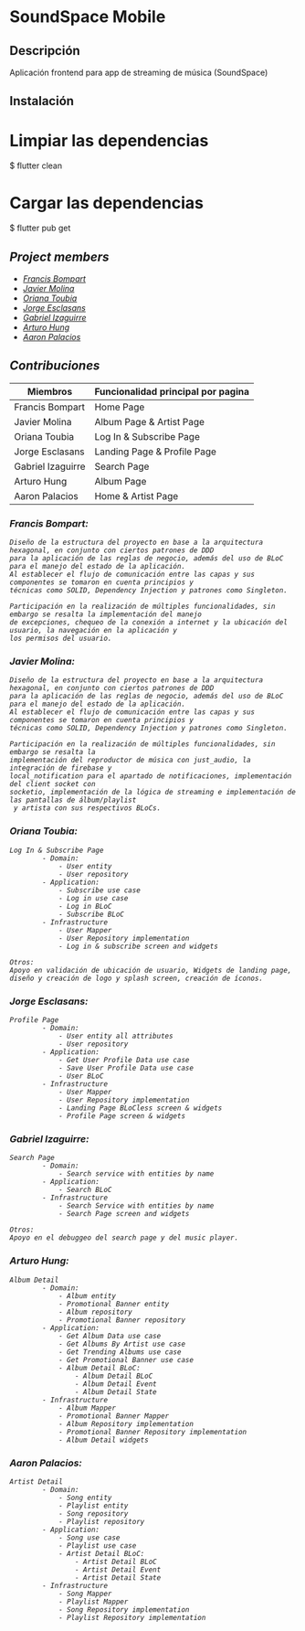 # SoundSpace Mobile

## Descripción
Aplicación frontend para app de streaming de música (SoundSpace)

## Instalación

# Limpiar las dependencias
$ flutter clean

# Cargar las dependencias
$ flutter pub get

##  <i>Project members <i>

- [Francis Bompart](https://github.com/fransbompart)
- [Javier Molina](https://github.com/jav1212)
- [Oriana Toubia](https://github.com/ovtoubia)
- [Jorge Esclasans](https://github.com/Jstarturo)
- [Gabriel Izaguirre](https://github.com/IzaeI)
- [Arturo Hung](https://github.com/ahungm)
- [Aaron Palacios](https://github.com/APalaciosQ)

## Contribuciones

| Miembros | Funcionalidad principal por pagina |
| -------- | -------- |
| Francis Bompart   | Home Page |
| Javier Molina   | Album Page & Artist Page |
| Oriana Toubia | Log In & Subscribe Page |
| Jorge Esclasans | Landing Page & Profile Page
| Gabriel Izaguirre | Search Page |
| Arturo Hung | Album Page |
| Aaron Palacios | Home & Artist Page |

### Francis Bompart:
    Diseño de la estructura del proyecto en base a la arquitectura hexagonal, en conjunto con ciertos patrones de DDD 
    para la aplicación de las reglas de negocio, además del uso de BLoC para el manejo del estado de la aplicación. 
    Al establecer el flujo de comunicación entre las capas y sus componentes se tomaron en cuenta principios y 
    técnicas como SOLID, Dependency Injection y patrones como Singleton.

    Participación en la realización de múltiples funcionalidades, sin embargo se resalta la implementación del manejo 
    de excepciones, chequeo de la conexión a internet y la ubicación del usuario, la navegación en la aplicación y 
    los permisos del usuario.

### Javier Molina:
    Diseño de la estructura del proyecto en base a la arquitectura hexagonal, en conjunto con ciertos patrones de DDD 
    para la aplicación de las reglas de negocio, además del uso de BLoC para el manejo del estado de la aplicación. 
    Al establecer el flujo de comunicación entre las capas y sus componentes se tomaron en cuenta principios y 
    técnicas como SOLID, Dependency Injection y patrones como Singleton.

    Participación en la realización de múltiples funcionalidades, sin embargo se resalta la 
    implementación del reproductor de música con just_audio, la integración de firebase y 
    local_notification para el apartado de notificaciones, implementación del client socket con 
    socketio, implementación de la lógica de streaming e implementación de las pantallas de álbum/playlist 
     y artista con sus respectivos BLoCs.

### Oriana Toubia:
    Log In & Subscribe Page
            - Domain:
                - User entity
                - User repository 
            - Application:
                - Subscribe use case
                - Log in use case
                - Log in BLoC
                - Subscribe BLoC
            - Infrastructure
                - User Mapper
                - User Repository implementation
                - Log in & subscribe screen and widgets
            
    Otros:
    Apoyo en validación de ubicación de usuario, Widgets de landing page, diseño y creación de logo y splash screen, creación de íconos.

### Jorge Esclasans:
    Profile Page
            - Domain:
                - User entity all attributes
                - User repository 
            - Application:
                - Get User Profile Data use case
                - Save User Profile Data use case
                - User BLoC 
            - Infrastructure
                - User Mapper
                - User Repository implementation
                - Landing Page BLoCless screen & widgets
                - Profile Page screen & widgets

### Gabriel Izaguirre:
    Search Page
            - Domain:
                - Search service with entities by name
            - Application:
                - Search BLoC
            - Infrastructure
                - Search Service with entities by name
                - Search Page screen and widgets

    Otros:
    Apoyo en el debuggeo del search page y del music player.

### Arturo Hung:
    Album Detail
            - Domain:
                - Album entity
                - Promotional Banner entity
                - Album repository
                - Promotional Banner repository
            - Application:
                - Get Album Data use case
                - Get Albums By Artist use case
                - Get Trending Albums use case
                - Get Promotional Banner use case
                - Album Detail BLoC:
                    - Album Detail BLoC
                    - Album Detail Event
                    - Album Detail State
            - Infrastructure
                - Album Mapper
                - Promotional Banner Mapper
                - Album Repository implementation
                - Promotional Banner Repository implementation
                - Album Detail widgets

### Aaron Palacios:
    Artist Detail
            - Domain:
                - Song entity
                - Playlist entity
                - Song repository
                - Playlist repository
            - Application:
                - Song use case
                - Playlist use case
                - Artist Detail BLoC:
                    - Artist Detail BLoC
                    - Artist Detail Event
                    - Artist Detail State
            - Infrastructure
                - Song Mapper
                - Playlist Mapper
                - Song Repository implementation
                - Playlist Repository implementation